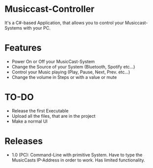 # Musiccast-Controller
It's a C#-based Application, that allows you to control your Musiccast-Systems with your PC.

# Features
- Power On or Off your MusicCast-System
- Change the Source of your System (Bluetooth, Spotify etc...)
- Control your Music playing (Play, Pause, Next, Prev. etc...)
- Change the volume in Steps or with a value or mute

# TO-DO
- Release the first Executable
- Upload all the files, that are in the project
- Make a normal UI

# Releases
- 1.0 (PC):
  Command-Line with primitive System.
  Have to type the MusicCasts IP-Address in order to work.
  Has limited functionality.
